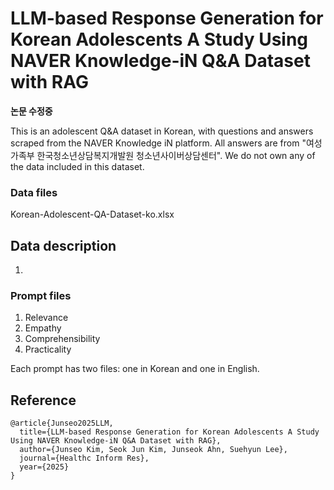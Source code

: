 # LLM-based Response Generation for Korean Adolescents A Study Using NAVER Knowledge-iN Q&A Dataset with RAG

**논문 수정중** 

This is an adolescent Q&A dataset in Korean, with questions and answers scraped from the NAVER Knowledge iN platform.
All answers are from "여성가족부 한국청소년상담복지개발원 청소년사이버상담센터".
We do not own any of the data included in this dataset.

### Data files
Korean-Adolescent-QA-Dataset-ko.xlsx

## Data description
1. 


### Prompt files
1. Relevance 
2. Empathy
3. Comprehensibility
4. Practicality

Each prompt has two files: one in Korean and one in English.

## Reference
```
@article{Junseo2025LLM,
  title={LLM-based Response Generation for Korean Adolescents A Study Using NAVER Knowledge-iN Q&A Dataset with RAG},
  author={Junseo Kim, Seok Jun Kim, Junseok Ahn, Suehyun Lee},
  journal={Healthc Inform Res},
  year={2025}
}
```
